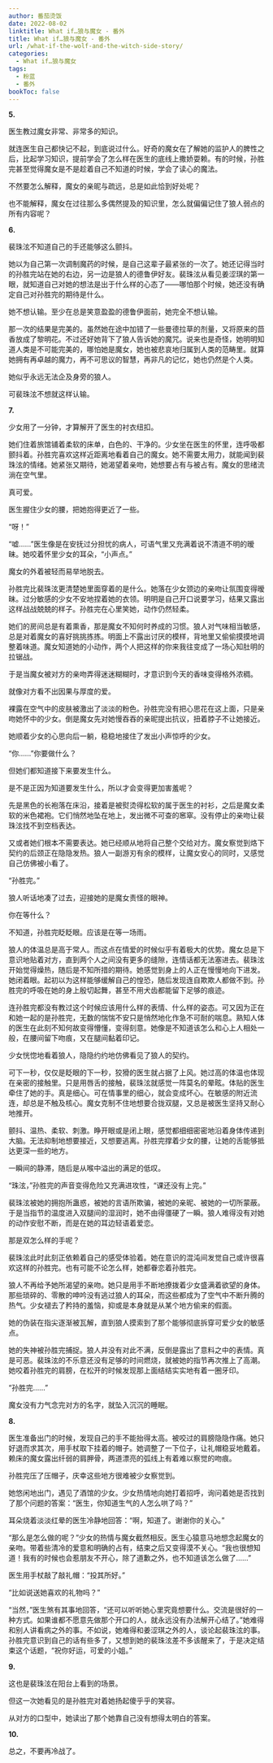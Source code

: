 ```yaml
---
author: 番茄烫饭
date: 2022-08-02
linktitle: What if…狼与魔女 - 番外
title: What if…狼与魔女 - 番外
url: /what-if-the-wolf-and-the-witch-side-story/
categories:
  - What if…狼与魔女
tags:
  - 粉蓝
  - 番外
bookToc: false
---
```


**5.**

医生教过魔女非常、非常多的知识。

<!--more-->

就连医生自己都快记不起，到底说过什么。好奇的魔女在了解她的监护人的脾性之后，比起学习知识，提前学会了怎么样在医生的底线上撒娇耍赖。有的时候，孙胜完甚至觉得魔女是不是趁着自己不知道的时候，学会了读心的魔法。

不然要怎么解释，魔女的亲昵与疏远，总是如此恰到好处呢？

也不能解释，魔女在过往那么多偶然提及的知识里，怎么就偏偏记住了狼人弱点的所有内容呢？

**6.**

裴珠泫不知道自己的手还能够这么颤抖。

她以为自己第一次调制魔药的时候，是自己这辈子最紧张的一次了。她还记得当时的孙胜完站在她的右边，另一边是狼人的德鲁伊好友。裴珠泫从看见姜涩琪的第一眼，就知道自己对她的想法是出于什么样的心态了——哪怕那个时候，她还没有确定自己对孙胜完的期待是什么。

她不想认输。至少在总是笑意盈盈的德鲁伊面前，她完全不想认输。

那一次的结果是完美的。虽然她在途中加错了一些曼德拉草的剂量，又将原来的茴香放成了黎明花。不过还好她背下了狼人告诉她的魔咒。说来也是奇怪，她明明知道人类是不可能完美的，哪怕她是魔女，她也被悲哀地归属到人类的范畴里。就算她拥有再卓越的魔力，再不可思议的智慧，再非凡的记忆，她也仍然是个人类。

她似乎永远无法企及身旁的狼人。

可裴珠泫不想就这样认输。

**7.**

少女用了一分钟，才算解开了医生的衬衣纽扣。

她们住着旅馆铺着柔软的床单，白色的、干净的。少女坐在医生的怀里，连呼吸都颤抖着。孙胜完喜欢这样近距离地看着自己的魔女。她不需要太用力，就能闻到裴珠泫的情绪。她紧张又期待，她渴望着亲吻，她想要占有与被占有。魔女的思绪流淌在空气里。

真可爱。

医生握住少女的腰，把她抱得更近了一些。

“呀！”

“嘘……”医生像是在安抚过分担忧的病人，可语气里又充满着说不清道不明的暧昧。她咬着怀里少女的耳朵，“小声点。”

魔女的外着被轻而易举地脱去。

孙胜完比裴珠泫更清楚她里面穿着的是什么。她落在少女颈边的亲吻让氛围变得暧昧。过分敏感的少女不安地捏着她的衣领。明明是自己开口说要学习，结果又露出这样战战兢兢的样子。孙胜完在心里笑她，动作仍然轻柔。

她们的房间总是有着熏香，那是魔女不知何时养成的习惯。狼人对气味相当敏感，总是对着魔女的喜好挑挑拣拣。明面上不露出讨厌的模样，背地里又偷偷摸摸地调整着味道。魔女知道她的小动作，两个人把这样的你来我往变成了一场心知肚明的拉锯战。

于是当魔女被对方的亲吻弄得迷迷糊糊时，才意识到今天的香味变得格外浓稠。

就像对方看不出因果与厚度的爱。

裸露在空气中的皮肤被激出了淡淡的粉色。孙胜完没有把心思花在这上面，只是亲吻她怀中的少女。倒是魔女先对她慢吞吞的亲昵提出抗议，扭着脖子不让她接近。

她顺着少女的心思向后一躺，稳稳地接住了发出小声惊呼的少女。

“你……”你要做什么？

但她们都知道接下来要发生什么。

是不是正因为知道要发生什么，所以才会变得更加害羞呢？

先是黑色的长袍落在床沿，接着是被熨烫得松软的属于医生的衬衫，之后是魔女柔软的米色裙袍。它们悄然地坠在地上，发出微不可查的窸窣。没有停止的亲吻让裴珠泫找不到空档表达。

又或者她们根本不需要表达。她已经顺从地将自己整个交给对方。魔女察觉到烙下契约的后颈正在隐隐发热。狼人一副游刃有余的模样，让魔女安心的同时，又感觉自己仿佛被小看了。

“孙胜完。”

狼人听话地凑了过去，迎接她的是魔女责怪的眼神。

你在等什么？

不知道，孙胜完眨眨眼。应该是在等一场雨。

狼人的体温总是高于常人。而这点在情爱的时候似乎有着极大的优势。魔女总是下意识地贴着对方，直到两个人之间没有更多的缝隙，连情话都无法塞进去。裴珠泫开始觉得燥热，随后是不知所措的期待。她感觉到身上的人正在慢慢地向下进发。她闭着眼。起初以为这样能够缓解自己的惶恐，随后发现连自欺欺人都做不到。孙胜完的呼吸在她的身上殷切起舞，甚至不用犬齿都能留下足够的痕迹。

连孙胜完都没有教过这个时候应该用什么样的表情、什么样的姿态。可又因为正在和她一起的是孙胜完，无数的惴惴不安只是悄然地化作急不可耐的喘息。熟知人体的医生在此刻不知何故变得懵懂，变得刻意。她像是不知道该怎么和心上人相处一般，在腰间留下吻痕，又在腿间黏着印记。

少女恍惚地看着狼人，隐隐约约地仿佛看见了狼人的契约。

可下一秒，仅仅是眨眼的下一秒，狡猾的医生就占据了上风。她过高的体温也体现在亲密的接触里。只是用唇舌的接触，裴珠泫就感觉一阵莫名的晕眩。体贴的医生牵住了她的手。真是细心。可在情事里的细心，就会变成坏心。在敏感的附近流连，却总是不触及核心。魔女克制不住地想要合拢双腿，又总是被医生坚持又耐心地推开。

颤抖、温热、柔软、刺激。睁开眼或是闭上眼，感觉都细细密密地沿着身体传递到大脑。无法抑制地想要接近，又想要逃离。孙胜完撑着少女的腰，让她的舌能够抵达更深一些的地方。

一瞬间的静滞，随后是从喉中溢出的满足的低叹。

“珠泫，”孙胜完的声音变得危险又充满进攻性，“课还没有上完。”

裴珠泫被她的拥抱所蛊惑，被她的言语所欺骗，被她的亲昵、被她的一切所蒙蔽。于是当指节的温度进入双腿间的湿润时，她不由得僵硬了一瞬。狼人难得没有对她的动作安慰不断，而是在她的耳边轻语着爱恋。

那是双怎么样的手呢？

裴珠泫此时此刻正依赖着自己的感受体验着。她在意识的混沌间发觉自己或许很喜欢这样的孙胜完。也有可能不论怎么样，她都眷恋着孙胜完。

狼人不再给予她所渴望的亲吻。她只是用手不断地撩拨着少女盛满着欲望的身体。那些琐碎的、零散的呻吟没有逃过狼人的耳朵，而这些都成为了空气中不断升腾的热气。少女褪去了矜持的羞恼，抑或是本身就是从某个地方偷来的假面。

她的伪装在指尖逐渐被瓦解，直到狼人摸索到了那个能够彻底拆穿可爱少女的敏感点。

她的失神被孙胜完捕捉。狼人并没有对此不满，反倒是露出了意料之中的表情。真是可恶。裴珠泫的不乐意还没有足够的时间燃烧，就被她的指节再次推上了高潮。她咬着孙胜完的肩膀，在松开的时候发现那上面结结实实地有着一圈牙印。

“孙胜完……”

魔女没有力气念完对方的名字，就坠入沉沉的睡眠。

**8.**

医生准备出门的时候，发现自己的手不能抬得太高。被咬过的肩膀隐隐作痛。她只好退而求其次，用手杖取下挂着的帽子。她调整了一下位子，让礼帽稳妥地戴着。赖床的魔女露出纤弱的肩胛骨，两道漂亮的弧线上有着难以察觉的吻痕。

孙胜完压了压帽子，庆幸这些地方很难被少女察觉到。

她悠闲地出门，遇见了酒馆的少女。少女热情地向她打着招呼，询问着她是否找到了那个问题的答案：“医生，你知道生气的人怎么哄了吗？”

耳朵烧着淡淡红晕的医生冷静地回答：“啊，知道了。谢谢你的关心。”

“那么是怎么做的呢？”少女的热情与魔女截然相反。医生心猿意马地想念起魔女的亲吻。带着些清冷的爱意和明确的占有，结束之后又变得漠不关心。“我也很想知道！我有的时候也会惹朋友不开心，除了道歉之外，也不知道该怎么做了……”

医生用手杖敲了敲礼帽：“投其所好。”

“比如说送她喜欢的礼物吗？”

“当然，”医生煞有其事地回答，“还可以听听她心里究竟想要什么。交流是很好的一种方式。如果谁都不愿意先做那个开口的人，就永远没有办法解开心结了。”她难得和别人讲看病之外的事。不如说，她难得和姜涩琪之外的人，谈论起裴珠泫的事。孙胜完意识到自己的话有些多了，又想到她的裴珠泫差不多该醒来了，于是决定结束这个话题，“祝你好运，可爱的小姐。”

**9.**

这也是裴珠泫在阳台上看到的场景。

但这一次她看见的是孙胜完对着她扬起傻乎乎的笑容。

从对方的口型中，她读出了那个她靠自己没有想得太明白的答案。

**10.**

总之，不要再冷战了。
